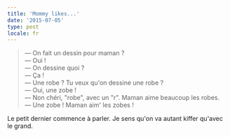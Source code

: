 ```yaml
---
title: 'Mommy likes...'
date: '2015-07-05'
type: post
locale: fr
---
```


> — On fait un dessin pour maman ?  
> — Oui !  
> — On dessine quoi ?  
> — Ça !  
> — Une robe ? Tu veux qu'on dessine une robe ?  
> — Oui, une zobe !  
> — Non chéri, "robe", avec un "r". Maman aime beaucoup les robes.  
> — Une zobe ! Maman aim' les zobes !

Le petit dernier commence à parler. Je sens qu'on va autant kiffer qu'avec le grand.

